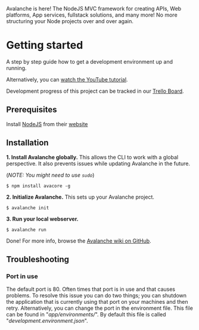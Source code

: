 Avalanche is here!
The NodeJS MVC framework for creating APIs, Web platforms, App services, fullstack solutions, and many more!
No more structuring your Node projects over and over again.

# Getting started

A step by step guide how to get a development environment up and running.

Alternatively, you can [watch the YouTube tutorial](https://www.youtube.com/watch?v=c7-wttwkv7I).

Development progress of this project can be tracked in our [Trello Board](https://trello.com/b/EPJJJbYH/avalanche).

## Prerequisites
 
Install [NodeJS](https://nodejs.org/en/) from their [website](https://nodejs.org/en/)


## Installation

**1. Install Avalanche globally.**
This allows the CLI to work with a global perspective.
It also prevents issues while updating Avalanche in the future.

(*NOTE: You might need to use `sudo`*)
```
$ npm install avacore -g
```

**2. Initialize Avalanche.**
This sets up your Avalanche project.
```
$ avalanche init
```

**3. Run your local webserver.**
```
$ avalanche run
```
Done! For more info, browse the [Avalanche wiki on GitHub](https://github.com/Software-Essentials/Avalanche/wiki).


## Troubleshooting

### Port in use

The default port is 80. Often times that port is in use and that causes problems.
To resolve this issue you can do two things; you can shutdown the application that is currently using that port on your machines and then retry. Alternatively, you can change the port in the environment file. This file can be found in "*app/environments/*". By default this file is called "*development.environment.json*".